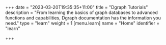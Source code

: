 +++
date = "2023-03-20T19:35:35+11:00"
title = "Dgraph Tutorials"
description = "From learning the basics of graph databases to advanced functions and capabilities, Dgraph documentation has the information you need."
type = "learn"
weight = 1
[menu.learn]
  name = "Home"
  identifier = "learn"

+++




